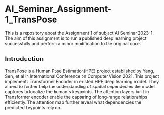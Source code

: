 # AI_Seminar_Assignment-1_TransPose
This is a repository about the Assignment 1 of subject AI Seminar 2023-1. The aim of this assignment is to run a published deep learning project successfully and perform a minor modification to the original code.

## Introduction
TransPose is a Human Pose Estimation(HPE) project established by Yang, Sen, et al in International Conference on Computer Vision 2021. This project implements Transformer Encoder in existed HPE deep learning model. They aimed to further help the understanding of spatial dependecies the model captures to localize the human's keypoints. The attention layers built in Transformer encoder enable the capturing of long-range relationships efficiently. The attention map further reveal what dependencies the predicted keypoints rely on.

